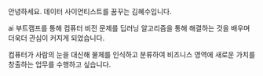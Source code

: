안녕하세요. 데이터 사이언티스트를 꿈꾸는 김혜수입니다.

ai 부트캠프를 통해 컴퓨터 비전 문제를 딥러닝 알고리즘을 통해 해결하는 것을 배우며 더욱더 관심이 커지게 되었습니다. 

컴퓨터가 사람의 눈을 대신해 물체를 인식하고 분류하여 비즈니스 영역에 새로운 가치를 창출하는 업무를 수행하고 싶습니다.

<!---
hyesukim1/hyesukim1 is a ✨ special ✨ repository because its `README.md` (this file) appears on your GitHub profile.
You can click the Preview link to take a look at your changes.
--->
